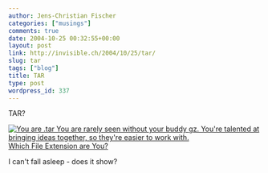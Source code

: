 ```yaml
---
author: Jens-Christian Fischer
categories: ["musings"]
comments: true
date: 2004-10-25 00:32:55+00:00
layout: post
link: http://invisible.ch/2004/10/25/tar/
slug: tar
tags: ["blog"]
title: TAR
type: post
wordpress_id: 337
---
```


TAR?

[![You are .tar You are rarely seen without your buddy gz. You're talented at bringing ideas together, so they're easier to work with.](http://www.bbspot.com/Images/News_Features/2004/10/file_extensions/tar.jpg)  
Which File Extension are You?](http://www.bbspot.com/News/2004/10/extension_quiz.php)

I can't fall asleep - does it show?
